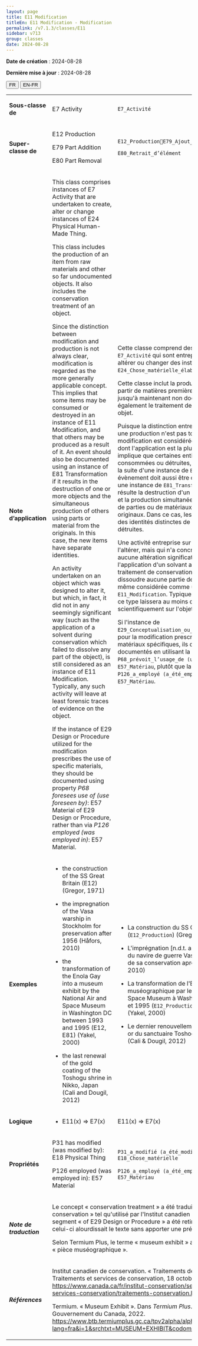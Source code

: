 ```yaml
---
layout: page
title: E11 Modification
titleEn: E11 Modification - Modification
permalink: /v7.1.3/classes/E11
sidebar: v713
group: classes
date: 2024-08-28
---
```


**Date de création** : 2024-08-28

**Dernière mise à jour** : 2024-08-28

<div class="lang-buttons">
 <button id="fr" class="activate">FR</button>
 <button id="en-fr">EN-FR</button>
</div>

<table>
<tbody>
<tr>
<td><p><strong>Sous-classe de</strong></p></td>
<td class="en">
<p>E7 Activity</p>
</td>
<td>
<p><code class="language-plaintext highlighter-rouge">E7_Activité</code></p>
</td>
</tr>
<tr>
<td><p><strong>Super-classe de</strong></p></td>
<td class="en">
<p>E12 Production</p>
<p>E79 Part Addition</p>
<p>E80 Part Removal</p>
</td>
<td>
<p><code class="language-plaintext highlighter-rouge">E12_ProductionE79_Ajout_d’élément</code></p>
<p><code class="language-plaintext highlighter-rouge">E80_Retrait_d’élément</code></p>
</td>
</tr>
<tr>
<td><p><strong>Note d’application</strong></p></td>
<td class="en">
<p>This class comprises instances of E7 Activity that are undertaken to create, alter or change instances of E24 Physical Human-Made Thing.</p>
<p>This class includes the production of an item from raw materials and other so far undocumented objects. It also includes the conservation treatment of an object.</p>
<p>Since the distinction between modification and production is not always clear, modification is regarded as the more generally applicable concept. This implies that some items may be consumed or destroyed in an instance of E11 Modification, and that others may be produced as a result of it. An event should also be documented using an instance of E81 Transformation if it results in the destruction of one or more objects and the simultaneous production of others using parts or material from the originals. In this case, the new items have separate identities.</p>
<p>An activity undertaken on an object which was designed to alter it, but which, in fact, it did not in any seemingly significant way (such as the application of a solvent during conservation which failed to dissolve any part of the object), is still considered as an instance of E11 Modification. Typically, any such activity will leave at least forensic traces of evidence on the object.</p>
<p>If the instance of E29 Design or Procedure utilized for the modification prescribes the use of specific materials, they should be documented using property <em>P68 foresees use of (use foreseen by)</em>: E57 Material of E29 Design or Procedure, rather than via <em>P126 employed (was employed in)</em>: E57 Material.</p>
</td>
<td>
<p>Cette classe comprend des instances de <code class="language-plaintext highlighter-rouge">E7_Activité</code> qui sont entreprises pour créer, altérer ou changer des instances de <code class="language-plaintext highlighter-rouge">E24_Chose_matérielle_élaborée_par_l’humain</code>.</p>
<p>Cette classe inclut la production d'une entité à partir de matières premières et d'autres objets jusqu'à maintenant non documentés. Elle inclut également le traitement de conservation d'un objet.</p>
<p>Puisque la distinction entre une modification et une production n'est pas toujours claire, la modification est considérée comme le concept dont l'application est la plus générale. Cela implique que certaines entités peuvent être consommées ou détruites, mais aussi produites à la suite d'une instance de <code class="language-plaintext highlighter-rouge">E11_Modification</code>. Un évènement doit aussi être documenté en utilisant une instance de <code class="language-plaintext highlighter-rouge">E81_Transformation</code> s'il en résulte la destruction d'un ou de plusieurs objets et la production simultanée d'autres objets issus de parties ou de matériaux provenant des originaux. Dans ce cas, les nouvelles entités ont des identités distinctes de celles des entités détruites.</p>
<p>Une activité entreprise sur un objet en vue de l'altérer, mais qui n'a concrètement produit aucune altération significative (comme l'application d'un solvant au cours d'un traitement de conservation qui n'a permis de dissoudre aucune partie de l'objet) est quand même considérée comme une instance de <code class="language-plaintext highlighter-rouge">E11_Modification</code>. Typiquement, toute activité de ce type laissera au moins des traces décelables scientifiquement sur l'objet.</p>
<p>Si l'instance de <code class="language-plaintext highlighter-rouge">E29_Conceptualisation_ou_procédure</code> utilisée pour la modification prescrit l'utilisation de matériaux spécifiques, ils doivent être documentés en utilisant la propriété <code class="language-plaintext highlighter-rouge">P68_prévoit_l’usage_de (usage_prévu_de)</code> : <code class="language-plaintext highlighter-rouge">E57_Matériau</code>, plutôt que la propriété <code class="language-plaintext highlighter-rouge">P126_a_employé (a_été_employé_dans)</code> : <code class="language-plaintext highlighter-rouge">E57_Matériau</code>.</p>
<p> </p>
</td>
</tr>
<tr>
<td><p><strong>Exemples</strong></p></td>
<td class="en">
<ul>
<li><p>the construction of the SS Great Britain (E12) (Gregor, 1971)</p>
</li>
<li><p>the impregnation of the Vasa warship in Stockholm for preservation after 1956 (Håfors, 2010)</p>
</li>
<li><p>the transformation of the Enola Gay into a museum exhibit by the National Air and Space Museum in Washington DC between 1993 and 1995 (E12, E81) (Yakel, 2000)</p>
</li>
<li><p>the last renewal of the gold coating of the Toshogu shrine in Nikko, Japan (Cali and Dougil, 2012)</p>
</li>
</ul>
</td>
<td>
<ul>
<li><p>La construction du SS Great Britain (<code class="language-plaintext highlighter-rouge">E12_Production</code>) (Gregor, 1971)</p>
</li>
<li><p>L'imprégnation [n.d.t. au polyéthylène glycol] du navire de guerre Vasa à Stockholm en vue de sa conservation après 1956 (Håfors, 2010)</p>
</li>
<li><p>La transformation de l'Enola Gay en une pièce muséographique par le National Air and Space Museum à Washington DC entre 1993 et 1995 (<code class="language-plaintext highlighter-rouge">E12_Production</code>, <code class="language-plaintext highlighter-rouge">E81_Transformation</code>) (Yakel, 2000)</p>
</li>
<li><p>Le dernier renouvellement du revêtement en or du sanctuaire Toshogu à Nikko au Japon (Cali & Dougil, 2012)</p>
</li>
</ul>
</td>
</tr>
<tr>
<td><p><strong>Logique</strong></p></td>
<td class="en">
<ul>
<li><p>E11(x) ⇒ E7(x)</p>
</li>
</ul>
</td>
<td>
<p>E11(x) ⇒ E7(x)</p>
</td>
</tr>
<tr>
<td><p><strong>Propriétés</strong></p></td>
<td class="en">
<p>P31 has modified (was modified by): E18 Physical Thing</p>
<p>P126 employed (was employed in): E57 Material</p>
</td>
<td>
<p><code class="language-plaintext highlighter-rouge">P31_a_modifié (a_été_modifié_par)</code> : <code class="language-plaintext highlighter-rouge">E18_Chose_matérielle</code></p>
<p><code class="language-plaintext highlighter-rouge">P126_a_employé (a_été_employé_dans)</code> : <code class="language-plaintext highlighter-rouge">E57_Matériau</code></p>
</td>
</tr>
<tr>
<td><p><strong><em>Note de traduction</em></strong></p></td>
<td colspan="2">
<p>Le concept « conservation treatment » a été traduit par « traitement de conservation » tel qu'utilisé par l'Institut canadien de conservation.Le segment « of E29 Design or Procedure » a été retiré de la traduction car celui-ci alourdissait le texte sans apporter une précision nécessaire. </p>
<p>Selon Termium Plus, le terme « museum exhibit » a été traduit par « pièce muséographique ».</p>
</td>
</tr>
<tr>
<td><p><strong><em>Références</em></strong></p></td>
<td colspan="2">
<p>Institut canadien de conservation. « Traitements de conservation ». Traitements et services de conservation, 18 octobre 2022.<a href="https://www.canada.ca/fr/institut-conservation/services/traitements-services-conservation/traitements-conservation.html"><span class="underline"> </span></a><a href="https://www.canada.ca/fr/institut-conservation/services/traitements-services-conservation/traitements-conservation.html"><span class="underline">https://www.canada.ca/fr/institut-conservation/services/traitements-services-conservation/traitements-conservation.html</span></a>.</p>
<p>Termium. « Museum Exhibit ». Dans <em>Termium Plus</em>. Ottawa, CA-ON: Gouvernement du Canada, 2022.<a href="https://www.btb.termiumplus.gc.ca/tpv2alpha/alpha-fra.html?lang=fra&i=1&srchtxt=MUSEUM+EXHIBIT&codom2nd_wet=1#resultrecs"><span class="underline"> </span></a><a href="https://www.btb.termiumplus.gc.ca/tpv2alpha/alpha-fra.html?lang=fra&i=1&srchtxt=MUSEUM+EXHIBIT&codom2nd_wet=1#resultrecs"><span class="underline">https://www.btb.termiumplus.gc.ca/tpv2alpha/alpha-fra.html?lang=fra&i=1&srchtxt=MUSEUM+EXHIBIT&codom2nd_wet=1#resultrecs</span></a>.</p>
</td>
</tr>
</tbody>
</table>
